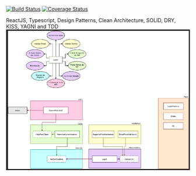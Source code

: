 [![Build Status](https://travis-ci.org/nsrau/clean-react.svg?branch=master)](https://travis-ci.org/nsrau/clean-react)
[![Coverage Status](https://coveralls.io/repos/github/nsrau/clean-react/badge.svg?branch=master)](https://coveralls.io/github/nsrau/clean-react?branch=master)

ReactJS, Typescript, Design Patterns, 
Clean Architecture, SOLID, DRY, KISS, YAGNI and TDD
![Flow](/clean-flow.png?raw=true "course Rodrigo Manguinho")